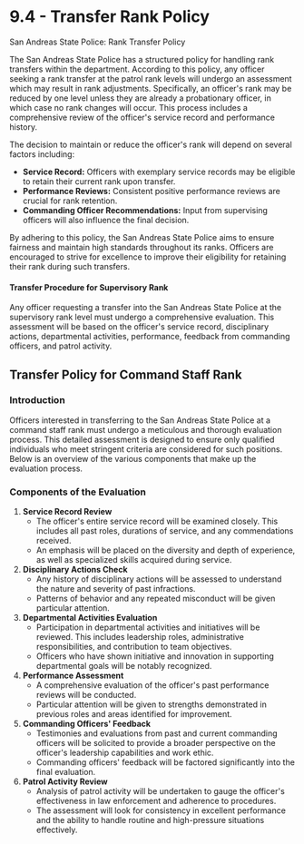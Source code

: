 # 9.4 - Transfer Rank Policy

San Andreas State Police: Rank Transfer Policy

The San Andreas State Police has a structured policy for handling rank transfers within the department. According to this policy, any officer seeking a rank transfer at the patrol rank levels will undergo an assessment which may result in rank adjustments. Specifically, an officer's rank may be reduced by one level unless they are already a probationary officer, in which case no rank changes will occur. This process includes a comprehensive review of the officer's service record and performance history.

The decision to maintain or reduce the officer's rank will depend on several factors including:

* **Service Record:** Officers with exemplary service records may be eligible to retain their current rank upon transfer.
* **Performance Reviews:** Consistent positive performance reviews are crucial for rank retention.
* **Commanding Officer Recommendations:** Input from supervising officers will also influence the final decision.

By adhering to this policy, the San Andreas State Police aims to ensure fairness and maintain high standards throughout its ranks. Officers are encouraged to strive for excellence to improve their eligibility for retaining their rank during such transfers.

#### Transfer Procedure for Supervisory Rank

Any officer requesting a transfer into the San Andreas State Police at the supervisory rank level must undergo a comprehensive evaluation. This assessment will be based on the officer's service record, disciplinary actions, departmental activities, performance, feedback from commanding officers, and patrol activity.

## **Transfer Policy for Command Staff Rank**

### Introduction

Officers interested in transferring to the San Andreas State Police at a command staff rank must undergo a meticulous and thorough evaluation process. This detailed assessment is designed to ensure only qualified individuals who meet stringent criteria are considered for such positions. Below is an overview of the various components that make up the evaluation process.

### Components of the Evaluation

1. **Service Record Review**
   * The officer's entire service record will be examined closely. This includes all past roles, durations of service, and any commendations received.
   * An emphasis will be placed on the diversity and depth of experience, as well as specialized skills acquired during service.
2. **Disciplinary Actions Check**
   * Any history of disciplinary actions will be assessed to understand the nature and severity of past infractions.
   * Patterns of behavior and any repeated misconduct will be given particular attention.
3. **Departmental Activities Evaluation**
   * Participation in departmental activities and initiatives will be reviewed. This includes leadership roles, administrative responsibilities, and contribution to team objectives.
   * Officers who have shown initiative and innovation in supporting departmental goals will be notably recognized.
4. **Performance Assessment**
   * A comprehensive evaluation of the officer's past performance reviews will be conducted.
   * Particular attention will be given to strengths demonstrated in previous roles and areas identified for improvement.
5. **Commanding Officers' Feedback**
   * Testimonies and evaluations from past and current commanding officers will be solicited to provide a broader perspective on the officer's leadership capabilities and work ethic.
   * Commanding officers' feedback will be factored significantly into the final evaluation.
6. **Patrol Activity Review**
   * Analysis of patrol activity will be undertaken to gauge the officer's effectiveness in law enforcement and adherence to procedures.
   * The assessment will look for consistency in excellent performance and the ability to handle routine and high-pressure situations effectively.

